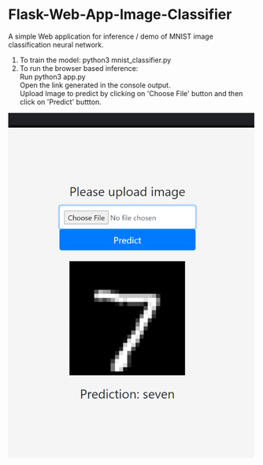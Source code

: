 # Flask-Web-App-Image-Classifier 

A simple Web application for inference / demo of MNIST image classification neural network.

1. To train the model: python3 mnist_classifier.py  
2. To run the browser based inference:   
   Run python3 app.py  
   Open the link generated in the console output.  
   Upload Image to predict by clicking on 'Choose File' button and then click on 'Predict' buttton.

<!--  ![ScreenShot](flask_img_1.PNG?raw=true | width=100 | height=200)  -->
<img src="flask_img_1.PNG" width="500" height="700">
